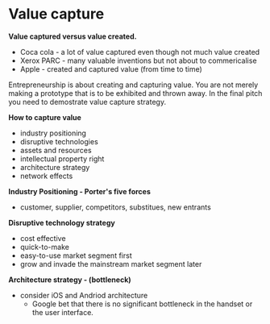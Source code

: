 # Value capture

**Value captured versus value created.**

- Coca cola - a lot of value captured even though not much value created
- Xerox PARC - many valuable inventions but not about to commericalise
- Apple - created and captured value (from time to time)



Entrepreneurship is about creating and capturing value. You are not merely making a prototype that is to be exhibited and thrown away. In the final pitch you need to demostrate value capture strategy.



**How to capture value**

- industry positioning
- disruptive technologies
- assets and resources
- intellectual property right
- architecture strategy
- network effects



**Industry Positioning -  Porter's five forces**

- customer, supplier, competitors, substitues, new entrants



**Disruptive technology strategy**

- cost effective
- quick-to-make
- easy-to-use market segment first
- grow and invade the mainstream market segment later



**Architecture strategy - (bottleneck)**

- consider iOS and Andriod architecture
  - Google bet that there is no significant bottleneck in the handset or the user interface.